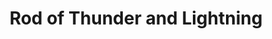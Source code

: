 ---
title: "Rod of Thunder and Lightning"

rod:
  aura: "Moderate evocation"
  casterLevel: "9th"
  prerequisites:
    feats: ["{% feat_link craft-rod %}", "{% feat_link craft-magic-arms-and-armor %}"]
    spells: ["{% spell_link lightning-bolt %}", "{% spell_link shout %}"]
    special: []
  marketPrice: 33000
  description: |
    Constructed of iron set with silver rivets, this rod has the properties of a _+2 light mace_. Its other magical powers are as follows.

    <li>_Thunder:_ Once per day, the rod can strike as a _+3 light mace_, and the opponent struck is stunned from the noise of the rod's impact (Fortitude DC 16 negates). Activating this power counts as a free action, and it works if the wielder strikes an opponent within 1 round.</li>
    <li>_Lightning:_ Once per day, when the wielder desires, a short spark of electricity can leap forth when the rod strikes an opponent to deal the normal damage for a _+2 light mace_ (1d6+2) and an extra 2d6 points of electricity damage. Even when the rod might not score a normal hit in combat, if the roll was good enough to count as a successful melee touch attack hit, then the 2d6 points of electricity damage still applies. The wielder activates this power as a free action, and it works if he strikes an opponent within 1 round.</li>
    <li>_Thunderclap:_ Once per day as a standard action, the wielder can cause the rod to give out a deafening noise, just as a {% spell_link shout %} spell (Fortitude DC 16 partial, 2d6 points of sonic damage, target deafened for 2d6 rounds).</li>
    <li>_Lightning Stroke:_ Once per day as a standard action, the wielder can cause the rod to shoot out a 5-foot-wide lightning bolt (9d6 points of electricity damage, Reflex DC 16 half ) to a range of 200 feet.</li>
    <li>_Thunder and Lightning:_ Once per week as a standard action, the wielder of the rod can combine the _thunderclap_ described above with a lightning bolt, as in the _lightning stroke_. The thunderclap affects all within 10 feet of the bolt. The _lightning stroke_ deals 9d6 points of electricity damage (count rolls of 1 or 2 as rolls of 3, for a range of 27 to 54 points), and the _thunderclap_ deals 2d6 points of sonic damage. A single DC 16 Reflex save applies for both effects.</li>
---